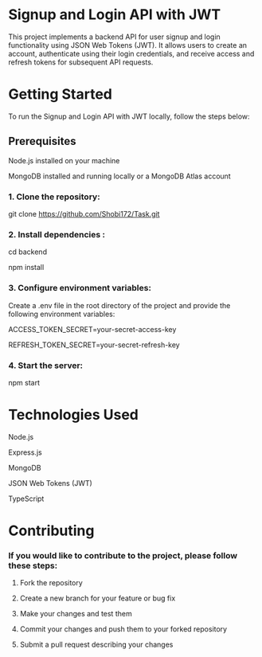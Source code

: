 # Signup and Login API with JWT


This project implements a backend API for user signup and login functionality using JSON Web Tokens (JWT). It allows users to create an account, authenticate using their login credentials, and receive access and refresh tokens for subsequent API requests.

# Getting Started

To run the Signup and Login API with JWT locally, follow the steps below:


## Prerequisites

Node.js installed on your machine

MongoDB installed and running locally or a MongoDB Atlas account


### 1. Clone the repository:


git clone https://github.com/Shobi172/Task.git




### 2. Install dependencies :



cd backend

npm install




### 3. Configure environment variables:


Create a .env file in the root directory of the project and provide the following environment variables:


ACCESS_TOKEN_SECRET=your-secret-access-key

REFRESH_TOKEN_SECRET=your-secret-refresh-key




### 4. Start the server:

npm start



# Technologies Used


Node.js

Express.js

MongoDB

JSON Web Tokens (JWT)

TypeScript



# Contributing

### If you would like to contribute to the project, please follow these steps:

1. Fork the repository

2. Create a new branch for your feature or bug fix

3. Make your changes and test them

4. Commit your changes and push them to your forked repository

5. Submit a pull request describing your changes
